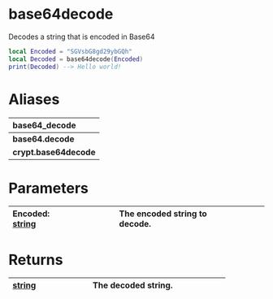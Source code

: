 # base64decode
Decodes a string that is encoded in Base64
```lua
local Encoded = "SGVsbG8gd29ybGQh"
local Decoded = base64decode(Encoded)
print(Decoded) --> Hello world!
```
# Aliases
| base64_decode |
| :- |
| **base64.decode** |
| **crypt.base64decode** |
# Parameters
| Encoded: [string](https://create.roblox.com/docs/luau/strings)&emsp;&emsp;&emsp;&emsp;&emsp;&emsp; | The encoded string to decode.&emsp;&emsp;&emsp;&emsp;&emsp;&emsp;|
| :-------- | :------- |
# Returns
| [string](https://create.roblox.com/docs/luau/strings)&emsp;&emsp;&emsp;&emsp;&emsp;&emsp; | The decoded string.&emsp;&emsp;&emsp;&emsp;&emsp;&emsp; |
| :-------- | :------- |
